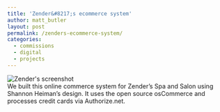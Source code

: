 ```yaml
---
title: 'Zender&#8217;s ecommerce system'
author: matt_butler
layout: post
permalink: /zenders-ecommerce-system/
categories:
  - commissions
  - digital
  - projects
---
```

![Zender's screenshot][1]  
We built this online commerce system for Zender&#8217;s Spa and Salon using Shannon Heiman&#8217;s design. It uses the open source osCommerce and processes credit cards via Authorize.net.

 [1]: http://www.mbutler.org/images/zenders.jpg